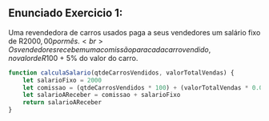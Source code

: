 ## Enunciado Exercicio 1:
Uma revendedora de carros usados paga a seus vendedores um salário fixo de R$2000,00 por mês. <br>
Os vendedores recebem uma comissão para cada carro vendido, no valor de R$100 + 5% do valor do carro.

~~~javascript 
function calculaSalario(qtdeCarrosVendidos, valorTotalVendas) {
    let salarioFixo = 2000
    let comissao = (qtdeCarrosVendidos * 100) + (valorTotalVendas * 0.05)
    let salarioAReceber = comissao + salarioFixo
    return salarioAReceber 
}
~~~

